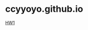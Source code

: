 # ccyyoyo.github.io
[HW1](ccyyoyo.github.io/109-1Frontend/HW1/index.html "ccyyoyo.github.io/109-1Frontend/HW1/index.html")
